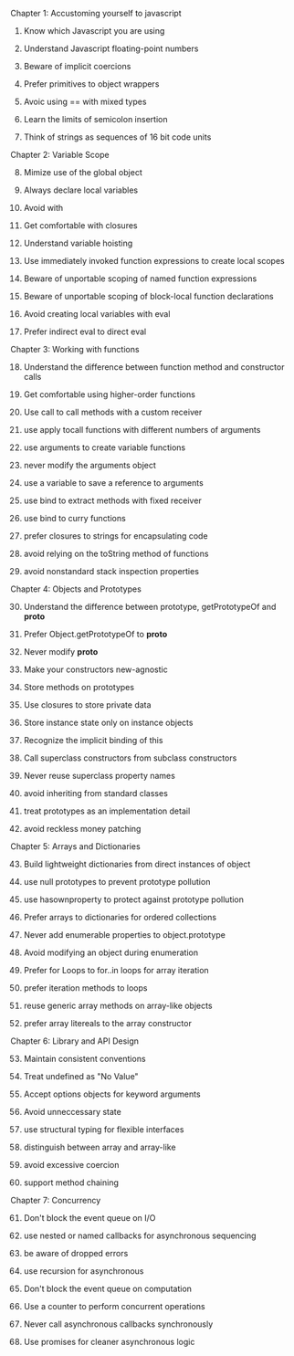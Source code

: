 Chapter 1: Accustoming yourself to javascript

1. Know which Javascript you are using

2. Understand Javascript floating-point numbers

3. Beware of implicit coercions

4. Prefer primitives to object wrappers

5. Avoic using == with mixed types

6. Learn the limits of semicolon insertion

7. Think of strings as sequences of 16 bit code units


Chapter 2: Variable Scope

8. Mimize use of the global object

9. Always declare local variables

10. Avoid with

11. Get comfortable with closures

12. Understand variable hoisting

13. Use immediately invoked function expressions to create local scopes

14. Beware of unportable scoping of named function expressions

15. Beware of unportable scoping of block-local function declarations

16. Avoid creating local variables with eval

17. Prefer indirect eval to direct eval


Chapter 3: Working with functions

18. Understand the difference between function method and constructor calls

19. Get comfortable using higher-order functions

20. Use call to call methods with a custom receiver

21. use apply tocall functions with different numbers of arguments

22. use arguments to create variable functions

23. never modify the arguments object

24. use a variable to save a reference to arguments

25. use bind to extract methods with fixed receiver

26. use bind to curry functions

27. prefer closures to strings for encapsulating code

28. avoid relying on the toString method of functions

29. avoid nonstandard stack inspection properties


Chapter 4: Objects and Prototypes

30. Understand the difference between prototype, getPrototypeOf and __proto__

31. Prefer Object.getPrototypeOf to __proto__

32. Never modify __proto__

33. Make your constructors new-agnostic

34. Store methods on prototypes

35. Use closures to store private data

36. Store instance state only on instance objects

37. Recognize the implicit binding of this

38. Call superclass constructors from subclass constructors

39. Never reuse superclass property names

40. avoid inheriting from standard classes

41. treat prototypes as an implementation detail

42. avoid reckless money patching


Chapter 5: Arrays and Dictionaries 

43. Build lightweight dictionaries from direct instances of object

44. use null prototypes to prevent prototype pollution

45. use hasownproperty to protect against prototype pollution

46. Prefer arrays to dictionaries for ordered collections

47. Never add enumerable properties to object.prototype

48. Avoid modifying an object during enumeration

49. Prefer for Loops to for..in loops for array iteration

50. prefer iteration methods to loops

51. reuse generic array methods on array-like objects

52. prefer array litereals to the array constructor


Chapter 6: Library and API Design

53. Maintain consistent conventions

54. Treat undefined as "No Value"

55. Accept options objects for keyword arguments

56. Avoid unneccessary state

57. use structural typing for flexible interfaces

58. distinguish between array and array-like

59. avoid excessive coercion

60. support method chaining


Chapter 7: Concurrency

61. Don't block the event queue on I/O

62. use nested or named callbacks for asynchronous sequencing

63. be aware of dropped errors

64. use recursion for asynchronous 

65. Don't block the event queue on computation

66. Use a counter to perform concurrent operations

67. Never call asynchronous callbacks synchronously

68. Use promises for cleaner asynchronous logic



